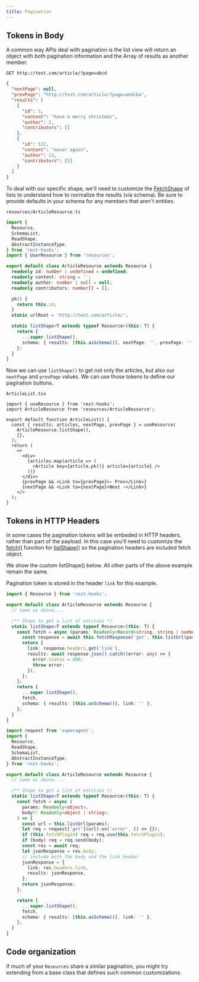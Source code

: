 ```yaml
---
title: Pagination
---
```


## Tokens in Body

A common way APIs deal with pagination is the list view will return an object with both pagination information
and the Array of results as another member.

`GET http://test.com/article/?page=abcd`

```json
{
  "nextPage": null,
  "prevPage": "http://test.com/article/?page=aedcba",
  "results": [
    {
      "id": 5,
      "content": "have a merry christmas",
      "author": 2,
      "contributors": []
    },
    {
      "id": 532,
      "content": "never again",
      "author": 23,
      "contributors": [5]
    }
  ]
}
```

To deal with our specific shape, we'll need to customize the [FetchShape](../api/FetchShape.md) of lists to
understand how to normalize the results (via schema). Be sure to provide defaults in your schema for any members
that aren't entities.

`resources/ArticleResource.ts`

```typescript
import {
  Resource,
  SchemaList,
  ReadShape,
  AbstractInstanceType,
} from 'rest-hooks';
import { UserResource } from 'resources';

export default class ArticleResource extends Resource {
  readonly id: number | undefined = undefined;
  readonly content: string = '';
  readonly author: number | null = null;
  readonly contributors: number[] = [];

  pk() {
    return this.id;
  }
  static urlRoot = 'http://test.com/article/';

  static listShape<T extends typeof Resource>(this: T) {
    return {
      ...super.listShape(),
      schema: { results: [this.asSchema()], nextPage: '', prevPage: '' },
    };
  }
}
```

Now we can use `listShape()` to get not only the articles, but also our `nextPage`
and `prevPage` values. We can use those tokens to define our pagination buttons.

`ArticleList.tsx`

```tsx
import { useResource } from 'rest-hooks';
import ArticleResource from 'resources/ArticleResource';

export default function ArticleList() {
  const { results: articles, nextPage, prevPage } = useResource(
    ArticleResource.listShape(),
    {},
  );
  return (
    <>
      <div>
        {articles.map(article => (
          <Article key={article.pk()} article={article} />
        ))}
      </div>
      {prevPage && <Link to={prevPage}>‹ Prev</Link>}
      {nextPage && <Link to={nextPage}>Next ›</Link>}
    </>
  );
}
```

## Tokens in HTTP Headers

In some cases the pagination tokens will be embeded in HTTP headers, rather than part of the payload. In this
case you'll need to customize the [fetch()](../api/FetchShape#fetchurl-string-body-payload-promise-any) function
for [listShape()](../api/resource#listshape-readshape) so the pagination headers are included fetch object.

We show the custom listShape() below. All other parts of the above example remain the same.

Pagination token is stored in the header `link` for this example.

<!--DOCUSAURUS_CODE_TABS-->
<!--fetch (default)-->

```typescript
import { Resource } from 'rest-hooks';

export default class ArticleResource extends Resource {
  // same as above....

  /** Shape to get a list of entities */
  static listShape<T extends typeof Resource>(this: T) {
    const fetch = async (params: Readonly<Record<string, string | number>>) => {
      const response = await this.fetchResponse('get', this.listUrl(params));
      return {
        link: response.headers.get('link'),
        results: await response.json().catch((error: any) => {
          error.status = 400;
          throw error;
        }),
      };
    };
    return {
      ...super.listShape(),
      fetch,
      schema: { results: [this.asSchema()], link: '' },
    };
  }
}
```

<!--superagent-->

```typescript
import request from 'superagent';
import {
  Resource,
  ReadShape,
  SchemaList,
  AbstractInstanceType,
} from 'rest-hooks';

export default class ArticleResource extends Resource {
  // same as above....

  /** Shape to get a list of entities */
  static listShape<T extends typeof Resource>(this: T) {
    const fetch = async (
      params: Readonly<object>,
      body?: Readonly<object | string>,
    ) => {
      const url = this.listUrl(params);
      let req = request['get'](url).on('error', () => {});
      if (this.fetchPlugin) req = req.use(this.fetchPlugin);
      if (body) req = req.send(body);
      const res = await req;
      let jsonResponse = res.body;
      // include both the body and the link header
      jsonResponse = {
        link: res.headers.link,
        results: jsonResponse,
      };
      return jsonResponse;
    };

    return {
      ...super.listShape(),
      fetch,
      schema: { results: [this.asSchema()], link: '' },
    };
  }
}
```

<!--END_DOCUSAURUS_CODE_TABS-->

## Code organization

If much of your `Resources` share a similar pagination, you might
try extending from a base class that defines such common customizations.
